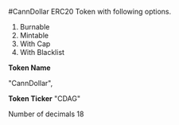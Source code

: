 #CannDollar ERC20 Token with following options.

1. Burnable
2. Mintable
3. With Cap
4. With Blacklist

**Token Name**

"CannDollar", 

**Token Ticker**
"CDAG"

Number of decimals
18